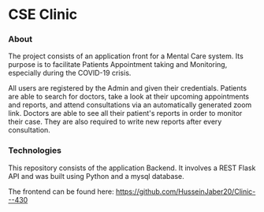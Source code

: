 # CSE Clinic

### About
The project consists of an application front for a Mental Care system. 
Its purpose is to facilitate Patients Appointment taking and Monitoring, especially during the COVID-19 crisis.

All users are registered by the Admin and given their credentials.
Patients are able to search for doctors, take a look at their upcoming appointments and reports, and attend consultations via an automatically generated zoom link.
Doctors are able to see all their patient's reports in order to monitor their case. They are also required to write new reports after every consultation.

### Technologies
This repository consists of the application Backend. 
It involves a REST Flask API and was built using Python and a mysql database. 

The frontend can be found here:
https://github.com/HusseinJaber20/Clinic---430










